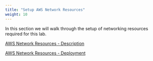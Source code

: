 ```yaml
---
title: "Setup AWS Network Resources"
weight: 10
---
```


In this section we will walk through the setup of networking resources required for this lab.

[AWS Network Resources - Description](../10_Setup_Network_Resources/1_network_resources.md)

[AWS Network Resources - Deployment](../10_Setup_Network_Resources/2_Deployment.md)